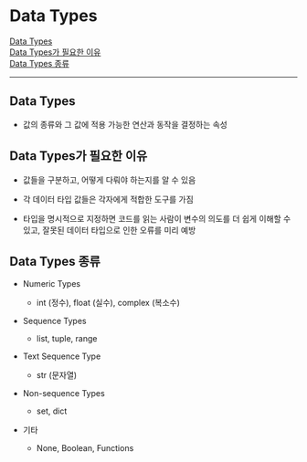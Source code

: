 # Data Types

[Data Types](#data-types-1)   
[Data Types가 필요한 이유](#data-types가-필요한-이유)   
[Data Types 종류](#data-types-종류)   

---

## Data Types
- 값의 종류와 그 값에 적용 가능한 연산과 동작을 결정하는 속성
  
## Data Types가 필요한 이유
- 값들을 구분하고, 어떻게 다뤄야 하는지를 알 수 있음

- 각 데이터 타입 값들은 각자에게 적합한 도구를 가짐

- 타입을 명시적으로 지정하면 코드를 읽는 사람이 변수의 의도를 더 쉽게 이해할 수 있고, 잘못된 데이터 타입으로 인한 오류를 미리 예방

## Data Types 종류
- Numeric Types
  - int (정수), float (실수), complex (복소수)

- Sequence Types
  - list, tuple, range

- Text Sequence Type
  - str (문자열)

- Non-sequence Types
  - set, dict

- 기타
  - None, Boolean, Functions